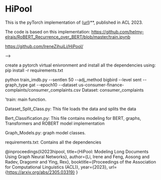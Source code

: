 # HiPool

This is the pyTorch implementation of ([url](https://arxiv.org/abs/2305.03319))**, published in ACL 2023. 

The code is based on this implementation:
https://github.com/helmy-elrais/RoBERT_Recurrence_over_BERT/blob/master/train.ipynb

https://github.com/IreneZihuiLi/HiPool/


<!-- Create environment --> -->
create a pytorch virtual enivronment and install all the dependencies using:
pip install -r requirements.txt


<!-- Command to run the script -->
python train_imdb.py --sentlen 50 --adj_method bigbird --level sent --graph_type gat --epoch10 --dataset us-consumer-finance-complaints/consumer_complaints.csv
Dataset: consumer_complaints

<!-- Files -->
'train: main function.

Dataset_Split_Class.py: This file loads the data and splits the data

Bert_Classification.py: This file contains modeling for BERT, graphs, Transformers and ROBERT model implementation

Graph_Models.py: graph model classes.

requirements.txt: Contains all the dependencies

<!-- site -->
@inproceedings{li2023hipool,
  title={HiPool: Modeling Long Documents Using Graph Neural Networks},
  author={Li, Irene and Feng, Aosong and Radev, Dragomir and Ying, Rex},
  booktitle={Proceedings of the Association for Computational Linguistics (ACL)},
  year={2023},
  url={https://arxiv.org/abs/2305.03319}
}


